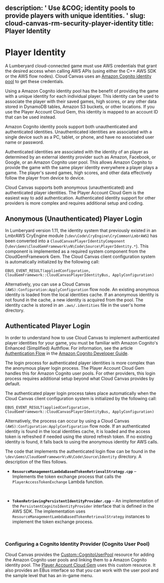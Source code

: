 description: ' Use &COG; identity pools to provide players with unique identities. '
slug: cloud-canvas-rm-security-player-identity
title: Player Identity
---
# Player Identity<a name="cloud-canvas-rm-security-player-identity"></a>

A Lumberyard cloud\-connected game must use AWS credentials that grant the desired access when calling AWS APIs \(using either the C\+\+ AWS SDK or the AWS flow nodes\)\. Cloud Canvas uses an [Amazon Cognito identity pool](https://docs.aws.amazon.com/cognito/latest/developerguide/identity-pools.html) to get these credentials\.

Using a Amazon Cognito identity pool has the benefit of providing the game with a unique identity for each individual player\. This identity can be used to associate the player with their saved games, high scores, or any other data stored in DynamoDB tables, Amazon S3 buckets, or other locations\. If you use the Player Account Cloud Gem, this identity is mapped to an account ID that can be used instead\.

Amazon Cognito identity pools support both unauthenticated and authenticated identities\. Unauthenticated identities are associated with a single device such as a PC, tablet, or phone, and have no associated user name or password\.

Authenticated identities are associated with the identity of an player as determined by an external identity provider such as Amazon, Facebook, or Google, or an Amazon Cognito user pool\. This allows Amazon Cognito to provide the game with the same player identity everywhere a player plays a game\. The player's saved games, high scores, and other data effectively follow the player from device to device\.

Cloud Canvas supports both anonymous \(unauthenticated\) and authenticated player identities\. The Player Account Cloud Gem is the easiest way to add authentication\. Authenticated identity support for other providers is more complex and requires additional setup and coding\.

## Anonymous \(Unauthenticated\) Player Login<a name="cloud-canvas-anonymous-unauthenticated-player-login"></a>

In Lumberyard version 1\.11, the identity system that previously existed in an LmbrAWS CryEngine module \(`\dev\Code\CryEngine\CryCommon\LmbrAWS`\) has been converted into a `CloudCanvasPlayerIdentityComponent` \(`\dev\Gems\CloudGemFramework\vN\Code\Source\PlayerIdentity.*`\)\. This component is implemented as a required system component from the CloudGemFramework Gem\. The Cloud Canvas client configuration system is automatically initialized by the following call:

```
EBUS_EVENT_RESULT(appliedConfiguration, CloudGemFramework::CloudCanvasPlayerIdentityBus, ApplyConfiguration)
```

Alternatively, you can use a Cloud Canvas `(AWS):Configuration:ApplyConfiguration` flow node\. An existing anonymous identity is loaded from the local identities cache\. If an anonymous identity is not found in the cache, a new identity is acquired from the pool\. The identity cache is stored in an `.aws/.identities` file in the user's home directory\.

## Authenticated Player Login<a name="cloud-canvas-authenticated-player-login"></a>

In order to understand how to use Cloud Canvas to implement authenticated player identities for your game, you must be familiar with Amazon Cognito's Enhanced \(Simplified\) Authflow\. For information, see the article [Authentication Flow](https://docs.aws.amazon.com/cognito/latest/developerguide/amazon-cognito-user-pools-authentication-flow.html) in the [Amazon Cognito Developer Guide](https://docs.aws.amazon.com/cognito/latest/developerguide/what-is-amazon-cognito.html)\.

The login process for authenticated player identities is more complex than the anonymous player login process\. The Player Account Cloud Gem handles this for Amazon Cognito user pools\. For other providers, this login process requires additional setup beyond what Cloud Canvas provides by default\.

The authenticated player login process takes place automatically when the Cloud Canvas client configuration system is initialized by the following call:

```
EBUS_EVENT_RESULT(appliedConfiguration, CloudGemFramework::CloudCanvasPlayerIdentityBus, ApplyConfiguration)
```

Alternatively, the process can occur by using a Cloud Canvas `(AWS):Configuration:ApplyConfiguration` flow node\. If an authenticated identity is found in the local identities cache, it is loaded and the access token is refreshed if needed using the stored refresh token\. If no existing identity is found, it falls back to using the anonymous identity for AWS calls\.

The code that implements the authenticated login flow can be found in the `\dev\Gems\CloudGemFramework\vN\Code\Source\Identity` directory\. A description of the files follows\.
+ **`ResourceManagementLambdaBasedTokenRetrievalStrategy.cpp`** – Implements the token exchange process that calls the `PlayerAccessTokenExchange` Lambda function\.

   
+ **`TokenRetrievingPersistentIdentityProvider.cpp`** – An implementation of the `PersistentCognitoIdentityProvider` interface that is defined in the AWS SDK\. The implementation uses `ResourceManagementLambdaBasedTokenRetrievalStrategy` instances to implement the token exchange process\.

   

### Configuring a Cognito Identity Provider \(Cognito User Pool\)<a name="cloud-canvas-rm-security-player-cognito-user-pool"></a>

Cloud Canvas provides the [Custom::CognitoUserPool](cloud-canvas-custom-resources.md#cloud-canvas-custom-resources-cognito-identity-pool) resource for adding the Amazon Cognito user pools and linking them to a Amazon Cognito identity pool\. The [Player Account Cloud Gem](cloud-canvas-cloud-gem-player-account.md) uses this custom resource\. It also provides an EBus interface so that you can work with the user pool and the sample level that has an in\-game menu\.